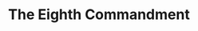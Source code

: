 ---
title: The Eighth Commandment
year: 1929
opening_date: 1929-05-15
closing_date: 
layout: productions
featured_image: 
image_caption:
image_credit:
playbill:
category:
Theatre: Theatre Jacksonville
cast:
  The Burglar: F.W. Armbuster
  The District Attorney: Isaac Peiser
  Daisy: Minnie Merle Smith
crew:
  Director: F.W. Armbuster
  Make-up:
    - E.S. Beauchamp-Nobbs
    - F.W. Armbuster
  Staging: Irene Von Osthoff
  Scenery: Anne C. Lalor
  Stage Manager: Martin S. Fabian
understudies:
orchestra:

external_links:
---